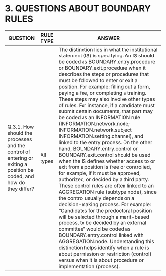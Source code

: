 # 3. QUESTIONS ABOUT BOUNDARY RULES
| QUESTION | RULE TYPE | ANSWER |
|----------|-----------|--------|
|Q.3.1. How should the processes and the control of entering or exiting a position be coded, and how do they differ?|All types|The distinction lies in what the institutional statement (IS) is specifying. An IS should be coded as BOUNDARY.entry.procedure or BOUNDARY.exit.procedure when it describes the steps or procedures that must be followed to enter or exit a position. For example: filling out a form, paying a fee, or completing a training. These steps may also involve other types of rules. For instance, if a candidate must submit certain documents, that part may be coded as an INFORMATION rule (INFORMATION.network.node; INFORMATION.network.subject INFORMATION.setting.channel), and linked to the entry process. On the other hand, BOUNDARY.entry.control or BOUNDARY.exit.control should be used when the IS defines whether access to or exit from a position is free or controlled, for example, if it must be approved, authorized, or decided by a third party. These control rules are often linked to an AGGREGATION rule (subtype node), since the control usually depends on a decision-making process. For example: “Candidates for the predoctoral position will be selected through a merit-based process, to be decided by an external committee” would be coded as BOUNDARY.entry.control linked with AGGREGATION.node. Understanding this distinction helps identify when a rule is about permission or restriction (control) versus when it is about procedure or implementation (process).|

